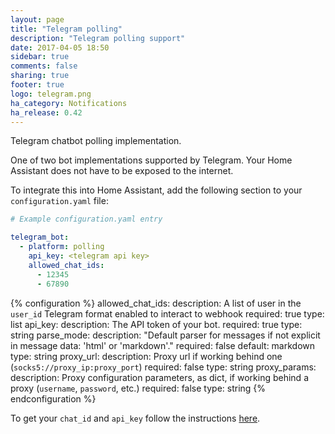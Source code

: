 ```yaml
---
layout: page
title: "Telegram polling"
description: "Telegram polling support"
date: 2017-04-05 18:50
sidebar: true
comments: false
sharing: true
footer: true
logo: telegram.png
ha_category: Notifications
ha_release: 0.42
---
```


Telegram chatbot polling implementation.

One of two bot implementations supported by Telegram. Your Home Assistant does not have to be exposed to the internet.

To integrate this into Home Assistant, add the following section to your `configuration.yaml` file:

```yaml
# Example configuration.yaml entry

telegram_bot:
  - platform: polling
    api_key: <telegram api key>
    allowed_chat_ids:
      - 12345
      - 67890
```

{% configuration %}
allowed_chat_ids:
  description: A list of user in the `user_id` Telegram format enabled to interact to webhook
  required: true
  type: list
api_key:
  description: The API token of your bot.
  required: true
  type: string
parse_mode:
  description: "Default parser for messages if not explicit in message data: 'html' or 'markdown'."
  required: false
  default: markdown
  type: string
proxy_url:
  description: Proxy url if working behind one (`socks5://proxy_ip:proxy_port`)
  required: false
  type: string
proxy_params:
  description: Proxy configuration parameters, as dict, if working behind a proxy (`username`, `password`, etc.)
  required: false
  type: string
{% endconfiguration %}

To get your `chat_id` and `api_key` follow the instructions [here](/components/notify.telegram/).
